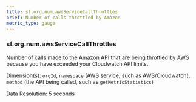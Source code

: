```yaml
---
title: sf.org.num.awsServiceCallThrottles 
brief: Number of calls throttled by Amazon
metric_type: gauge
---
```

### sf.org.num.awsServiceCallThrottles

Number of calls made to the Amazon API that are being throttled by AWS because you have exceeded your Cloudwatch API limits.

Dimension(s): `orgId`, `namespace` (AWS service, such as AWS/Cloudwatch), `method` (the API being called, such as `getMetricStatistics`)

Data Resolution: 5 seconds
